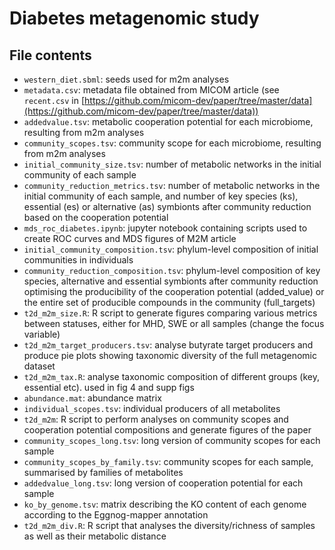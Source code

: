 # Diabetes metagenomic study

## File contents

* `western_diet.sbml`: seeds used for m2m analyses
* `metadata.csv`: metadata file obtained from MICOM article (see `recent.csv` in [https://github.com/micom-dev/paper/tree/master/data](https://github.com/micom-dev/paper/tree/master/data))
* `addedvalue.tsv`: metabolic cooperation potential for each microbiome, resulting from m2m analyses
* `community_scopes.tsv`: community scope for each microbiome, resulting from m2m analyses
* `initial_community_size.tsv`: number of metabolic networks in the initial community of each sample
* `community_reduction_metrics.tsv`: number of metabolic networks in the initial community of each sample, and number of key species (ks), essential (es) or alternative (as) symbionts after community reduction based on the cooperation potential
* `mds_roc_diabetes.ipynb`: jupyter notebook containing scripts used to create ROC curves and MDS figures of M2M article
* `initial_community_composition.tsv`: phylum-level composition of initial communities in individuals
* `community_reduction_composition.tsv`: phylum-level composition of key species, alternative and essential symbionts after community reduction optimising the producibility of the cooperation potential (added_value) or the entire set of producible compounds in the community (full_targets)
* `t2d_m2m_size.R`: R script to generate figures comparing various metrics between statuses, either for MHD, SWE or all samples (change the focus variable)
* `t2d_m2m_target_producers.tsv`: analyse butyrate target producers and produce pie plots showing taxonomic diversity of the full metagenomic dataset
* `t2d_m2m_tax.R`: analyse taxonomic composition of different groups (key, essential etc). used in fig 4 and supp figs
* `abundance.mat`: abundance matrix
* `individual_scopes.tsv`: individual producers of all metabolites
* `t2d_m2m`: R script to perform analyses on community scopes and cooperation potential compositions and generate figures of the paper
* `community_scopes_long.tsv`: long version of community scopes for each sample
* `community_scopes_by_family.tsv`: community scopes for each sample, summarised by families of metabolites
* `addedvalue_long.tsv`: long version of cooperation potential for each sample
* `ko_by_genome.tsv`: matrix describing the KO content of each genome according to the Eggnog-mapper annotation
* `t2d_m2m_div.R`: R script that analyses the diversity/richness of samples as well as their metabolic distance